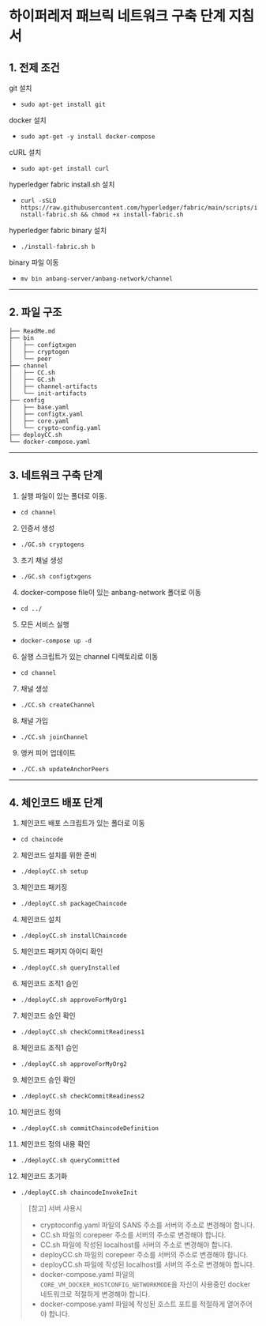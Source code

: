 # 하이퍼레저 패브릭 네트워크 구축 단계 지침서
## 1. 전제 조건
git 설치

- `sudo apt-get install git`

docker 설치

- `sudo apt-get -y install docker-compose`

cURL 설치

- `sudo apt-get install curl`

hyperledger fabric install.sh 설치

- `curl -sSLO https://raw.githubusercontent.com/hyperledger/fabric/main/scripts/install-fabric.sh && chmod +x install-fabric.sh`

hyperledger fabric binary 설치

- `./install-fabric.sh b`

binary 파일 이동

- `mv bin anbang-server/anbang-network/channel`

---

## 2. 파일 구조

```
├── ReadMe.md
├── bin
│   ├── configtxgen
│   ├── cryptogen
│   └── peer
├── channel
│   ├── CC.sh
│   ├── GC.sh
│   ├── channel-artifacts
│   └── init-artifacts
├── config
│   ├── base.yaml
│   ├── configtx.yaml
│   ├── core.yaml
│   └── crypto-config.yaml
├── deployCC.sh
└── docker-compose.yaml

```
---

## 3. 네트워크 구축 단계
1. 실행 파일이 있는 폴더로 이동. 
- `cd channel`
2. 인증서 생성
- `./GC.sh cryptogens`
3. 초기 채널 생성
- `./GC.sh configtxgens` 
4. docker-compose file이 있는 anbang-network 폴더로 이동 
- `cd ../`
5. 모든 서비스 실행 
- `docker-compose up -d` 
6. 실행 스크립트가 있는 channel 디렉토리로 이동 
- `cd channel`
7. 채널 생성
- `./CC.sh createChannel` 
8. 채널 가입
- `./CC.sh joinChannel`
9. 앵커 피어 업데이트
- `./CC.sh updateAnchorPeers`

---

## 4. 체인코드 배포 단계
1. 체인코드 배포 스크립트가 있는 폴더로 이동
- `cd chaincode`
2. 체인코드 설치를 위한 준비
- `./deployCC.sh setup`
3. 체인코드 패키징
- `./deployCC.sh packageChaincode`
4. 체인코드 설치
- `./deployCC.sh installChaincode`
5. 체인코드 패키지 아이디 확인
- `./deployCC.sh queryInstalled`
6. 체인코드 조직1 승인
- `./deployCC.sh approveForMyOrg1`
7. 체인코드 승인 확인
- `./deployCC.sh checkCommitReadiness1`
8. 체인코드 조직1 승인
- `./deployCC.sh approveForMyOrg2`
9. 체인코드 승인 확인
- `./deployCC.sh checkCommitReadiness2`
10. 체인코드 정의
- `./deployCC.sh commitChaincodeDefinition`
11. 체인코드 정의 내용 확인
- `./deployCC.sh queryCommitted`
12. 체인코드 초기화
- `./deployCC.sh chaincodeInvokeInit`

>[참고] 서버 사용시
> - cryptoconfig.yaml 파일의 SANS 주소를 서버의 주소로 변경해야 합니다.
> - CC.sh 파일의 corepeer 주소를 서버의 주소로 변경해야 합니다.
> - CC.sh 파일에 작성된 localhost를 서버의 주소로 변경해야 합니다.
> - deployCC.sh 파일의 corepeer 주소를 서버의 주소로 변경해야 합니다.
> - deployCC.sh 파일에 작성된 localhost를 서버의 주소로 변경해야 합니다.
> - docker-compose.yaml 파일의 `CORE_VM_DOCKER_HOSTCONFIG_NETWORKMODE`을 자신이 사용중인 docker 네트워크로 적절하게 변경해야 합니다.
> - docker-compose.yaml 파일에 작성된 호스트 포트를 적절하게 열어주어야 합니다.
